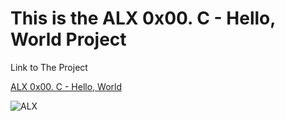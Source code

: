 # This is the ALX 0x00. C - Hello, World Project


Link to The  Project 



[ALX 0x00. C - Hello, World ]( https://intranet.alxswe.com/projects/212 "0x00. C - Hello, World") 



![ALX]( https://encrypted-tbn0.gstatic.com/images?q=tbn:ANd9GcThj-6LwEss_4wXGp4MS6iy4VL-g40kJEKnsktTkPMR&s"ALX")   


